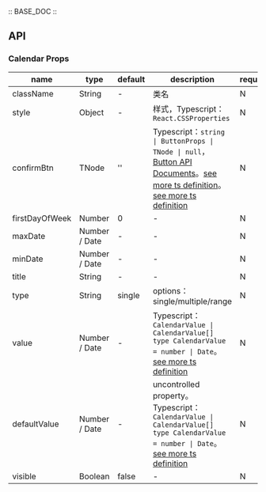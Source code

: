 :: BASE_DOC ::

## API

### Calendar Props

name | type | default | description | required
-- | -- | -- | -- | --
className | String | - | 类名 | N
style | Object | - | 样式，Typescript：`React.CSSProperties` | N
confirmBtn | TNode | '' | Typescript：`string \| ButtonProps \| TNode \| null`，[Button API Documents](./button?tab=api)。[see more ts definition](https://github.com/TDesignOteam/tdesign-mobile-react/blob/develop/src/common.ts)。[see more ts definition](https://github.com/TDesignOteam/tdesign-mobile-react/tree/develop/src/calendar/type.ts) | N
firstDayOfWeek | Number | 0 | \- | N
maxDate | Number / Date | - | \- | N
minDate | Number / Date | - | \- | N
title | String | - | \- | N
type | String | single | options：single/multiple/range | N
value | Number / Date | - | Typescript：`CalendarValue \| CalendarValue[]` `type CalendarValue = number \| Date`。[see more ts definition](https://github.com/TDesignOteam/tdesign-mobile-react/tree/develop/src/calendar/type.ts) | N
defaultValue | Number / Date | - | uncontrolled property。Typescript：`CalendarValue \| CalendarValue[]` `type CalendarValue = number \| Date`。[see more ts definition](https://github.com/TDesignOteam/tdesign-mobile-react/tree/develop/src/calendar/type.ts) | N
visible | Boolean | false | \- | N
